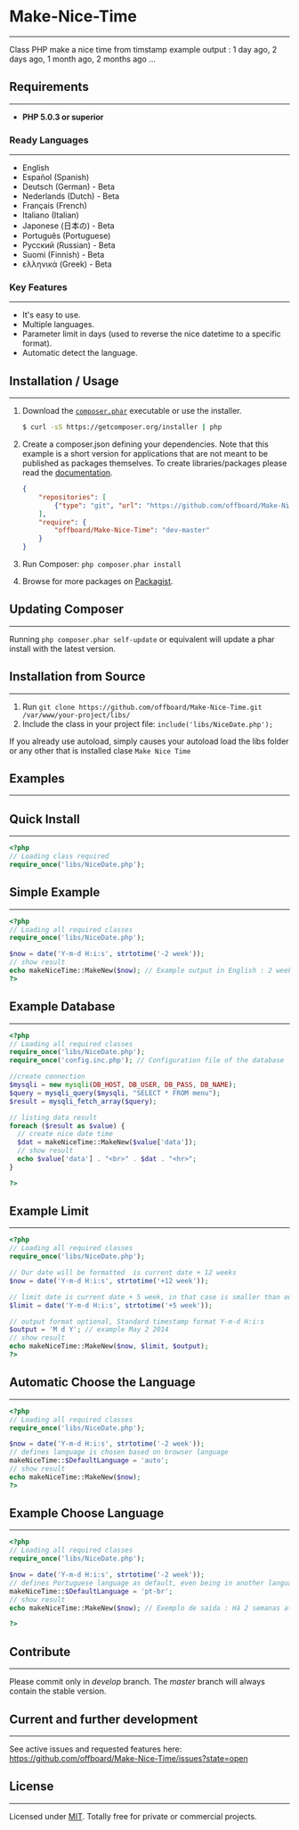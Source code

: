 # Make-Nice-Time
-----------------
Class PHP make a nice time from timstamp
example output : 1 day ago, 2 days ago, 1 month ago, 2 months ago …

## Requirements
-----------------
* **PHP 5.0.3 or superior**

### Ready Languages
-----------------
* English
* Español (Spanish)
* Deutsch (German) - Beta
* Nederlands (Dutch) - Beta
* Français (French)
* Italiano (Italian)
* Japonese (日本の) - Beta
* Português (Portuguese)
* Русский (Russian) - Beta
* Suomi (Finnish) - Beta
* ελληνικά (Greek) - Beta

### Key Features
-----------------
* It's easy to use.
* Multiple languages.
* Parameter limit in days (used to reverse the nice datetime to a specific format).
* Automatic detect the language.

## Installation / Usage
-----------------

1. Download the [`composer.phar`](https://getcomposer.org/composer.phar) executable or use the installer.

    ``` sh
    $ curl -sS https://getcomposer.org/installer | php
    ```
    
2. Create a composer.json defining your dependencies. Note that this example is
a short version for applications that are not meant to be published as packages
themselves. To create libraries/packages please read the
[documentation](http://getcomposer.org/doc/02-libraries.md).

    ``` json
    {
        "repositories": [
            {"type": "git", "url": "https://github.com/offboard/Make-Nice-Time"}
        ], 
        "require": {  
            "offboard/Make-Nice-Time": "dev-master"
        }
    }
    ```
3. Run Composer: `php composer.phar install`
4. Browse for more packages on [Packagist](https://packagist.org).

## Updating Composer
-----------------

Running `php composer.phar self-update` or equivalent will update a phar
install with the latest version.

## Installation from Source
------------------------

1. Run `git clone https://github.com/offboard/Make-Nice-Time.git /var/www/your-project/libs/`
3. Include the class in your project file: `include('libs/NiceDate.php');`

If you already use autoload, simply causes your autoload load the libs folder or any other that is installed clase `Make Nice Time`

## Examples
------------------------

## Quick Install
-----------------
```php
<?php
// Loading class required
require_once('libs/NiceDate.php');
```

## Simple Example
-----------------
```php
<?php
// Loading all required classes
require_once('libs/NiceDate.php');

$now = date('Y-m-d H:i:s', strtotime('-2 week'));
// show result
echo makeNiceTime::MakeNew($now); // Example output in English : 2 weeks ago
?>
```

## Example Database
-----------------
```php
<?php
// Loading all required classes
require_once('libs/NiceDate.php');
require_once('config.inc.php'); // Configuration file of the database

//create connection
$mysqli = new mysqli(DB_HOST, DB_USER, DB_PASS, DB_NAME);
$query = mysqli_query($mysqli, "SELECT * FROM menu");
$result = mysqli_fetch_array($query);

// listing data result
foreach ($result as $value) {
  // create nice date time
  $dat = makeNiceTime::MakeNew($value['data']);
  // show result
  echo $value['data'] . "<br>" . $dat . "<hr>";
}

?>
```

## Example Limit
-----------------
```php
<?php
// Loading all required classes
require_once('libs/NiceDate.php');

// Our date will be formatted  is current date + 12 weeks
$now = date('Y-m-d H:i:s', strtotime('+12 week'));

// limit date is current date + 5 week, in that case is smaller than our data
$limit = date('Y-m-d H:i:s', strtotime('+5 week'));

// output format optional, Standard timestamp format Y-m-d H:i:s
$output = 'M d Y'; // example May 2 2014
// show result
echo makeNiceTime::MakeNew($now, $limit, $output);
?>
```

## Automatic Choose the Language
-----------------
```php
<?php
// Loading all required classes
require_once('libs/NiceDate.php');

$now = date('Y-m-d H:i:s', strtotime('-2 week'));
// defines language is chosen based on browser language
makeNiceTime::$DefaultLanguage = 'auto';
// show result
echo makeNiceTime::MakeNew($now);
?>
```

## Example Choose Language
-----------------
```php
<?php
// Loading all required classes
require_once('libs/NiceDate.php');

$now = date('Y-m-d H:i:s', strtotime('-2 week'));
// defines Portuguese language as default, even being in another language standard.
makeNiceTime::$DefaultLanguage = 'pt-br';
// show result
echo makeNiceTime::MakeNew($now); // Exemplo de saída : Há 2 semanas atrás

?>
```

## Contribute
-----------------

Please commit only in *develop* branch. The *master* branch will always contain the stable version.

## Current and further development
-----------------

See active issues and requested features here:
https://github.com/offboard/Make-Nice-Time/issues?state=open

## License
-----------------

Licensed under [MIT](http://www.opensource.org/licenses/mit-license.php). Totally free for private or commercial projects.
